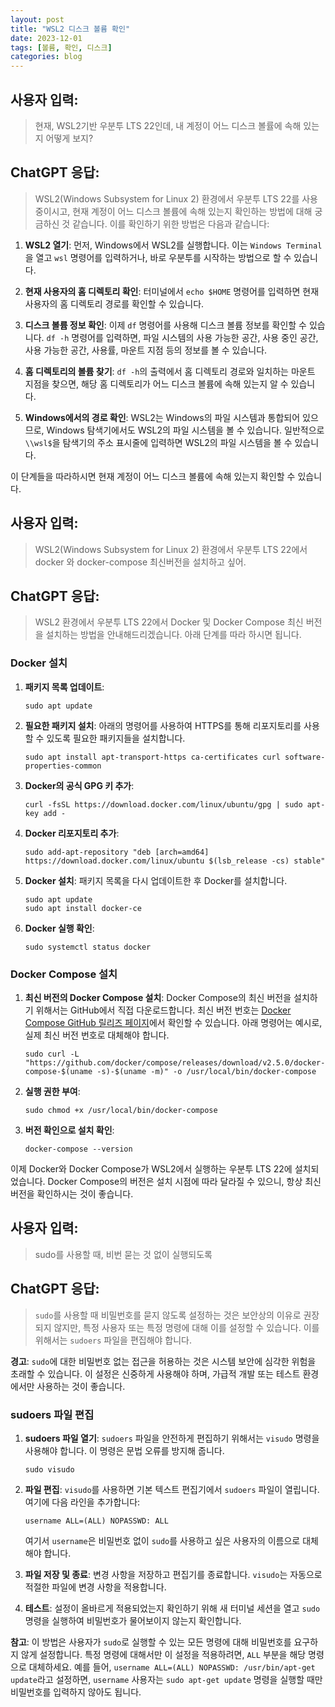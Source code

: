 ```yaml
---
layout: post
title: "WSL2 디스크 볼륨 확인"
date: 2023-12-01
tags: [볼륨, 확인, 디스크]
categories: blog
---
```


## 사용자 입력:
> 현재, WSL2기반 우분투 LTS 22인데,   내 계정이 어느 디스크 볼률에 속해 있는지 어떻게 보지?

## ChatGPT 응답:
> WSL2(Windows Subsystem for Linux 2) 환경에서 우분투 LTS 22를 사용 중이시고, 현재 계정이 어느 디스크 볼륨에 속해 있는지 확인하는 방법에 대해 궁금하신 것 같습니다. 이를 확인하기 위한 방법은 다음과 같습니다:

1. **WSL2 열기**: 먼저, Windows에서 WSL2를 실행합니다. 이는 `Windows Terminal`을 열고 `wsl` 명령어를 입력하거나, 바로 우분투를 시작하는 방법으로 할 수 있습니다.

2. **현재 사용자의 홈 디렉토리 확인**: 터미널에서 `echo $HOME` 명령어를 입력하면 현재 사용자의 홈 디렉토리 경로를 확인할 수 있습니다.

3. **디스크 볼륨 정보 확인**: 이제 `df` 명령어를 사용해 디스크 볼륨 정보를 확인할 수 있습니다. `df -h` 명령어를 입력하면, 파일 시스템의 사용 가능한 공간, 사용 중인 공간, 사용 가능한 공간, 사용률, 마운트 지점 등의 정보를 볼 수 있습니다. 

4. **홈 디렉토리의 볼륨 찾기**: `df -h`의 출력에서 홈 디렉토리 경로와 일치하는 마운트 지점을 찾으면, 해당 홈 디렉토리가 어느 디스크 볼륨에 속해 있는지 알 수 있습니다.

5. **Windows에서의 경로 확인**: WSL2는 Windows의 파일 시스템과 통합되어 있으므로, Windows 탐색기에서도 WSL2의 파일 시스템을 볼 수 있습니다. 일반적으로 `\\wsl$`을 탐색기의 주소 표시줄에 입력하면 WSL2의 파일 시스템을 볼 수 있습니다.

이 단계들을 따라하시면 현재 계정이 어느 디스크 볼륨에 속해 있는지 확인할 수 있습니다.

## 사용자 입력:
> WSL2(Windows Subsystem for Linux 2) 환경에서 우분투 LTS 22에서 docker 와  docker-compose 최신버전을 설치하고 싶어.

## ChatGPT 응답:
> WSL2 환경에서 우분투 LTS 22에서 Docker 및 Docker Compose 최신 버전을 설치하는 방법을 안내해드리겠습니다. 아래 단계를 따라 하시면 됩니다.

### Docker 설치

1. **패키지 목록 업데이트**:
   ```
   sudo apt update
   ```

2. **필요한 패키지 설치**:
   아래의 명령어를 사용하여 HTTPS를 통해 리포지토리를 사용할 수 있도록 필요한 패키지들을 설치합니다.
   ```
   sudo apt install apt-transport-https ca-certificates curl software-properties-common
   ```

3. **Docker의 공식 GPG 키 추가**:
   ```
   curl -fsSL https://download.docker.com/linux/ubuntu/gpg | sudo apt-key add -
   ```

4. **Docker 리포지토리 추가**:
   ```
   sudo add-apt-repository "deb [arch=amd64] https://download.docker.com/linux/ubuntu $(lsb_release -cs) stable"
   ```

5. **Docker 설치**:
   패키지 목록을 다시 업데이트한 후 Docker를 설치합니다.
   ```
   sudo apt update
   sudo apt install docker-ce
   ```

6. **Docker 실행 확인**:
   ```
   sudo systemctl status docker
   ```

### Docker Compose 설치

1. **최신 버전의 Docker Compose 설치**:
   Docker Compose의 최신 버전을 설치하기 위해서는 GitHub에서 직접 다운로드합니다. 최신 버전 번호는 [Docker Compose GitHub 릴리즈 페이지](https://github.com/docker/compose/releases)에서 확인할 수 있습니다. 아래 명령어는 예시로, 실제 최신 버전 번호로 대체해야 합니다.
   ```
   sudo curl -L "https://github.com/docker/compose/releases/download/v2.5.0/docker-compose-$(uname -s)-$(uname -m)" -o /usr/local/bin/docker-compose
   ```

2. **실행 권한 부여**:
   ```
   sudo chmod +x /usr/local/bin/docker-compose
   ```

3. **버전 확인으로 설치 확인**:
   ```
   docker-compose --version
   ```

이제 Docker와 Docker Compose가 WSL2에서 실행하는 우분투 LTS 22에 설치되었습니다. Docker Compose의 버전은 설치 시점에 따라 달라질 수 있으니, 항상 최신 버전을 확인하시는 것이 좋습니다.

## 사용자 입력:
> sudo를 사용할 때, 비번 묻는 것 없이 실행되도록

## ChatGPT 응답:
> `sudo`를 사용할 때 비밀번호를 묻지 않도록 설정하는 것은 보안상의 이유로 권장되지 않지만, 특정 사용자 또는 특정 명령에 대해 이를 설정할 수 있습니다. 이를 위해서는 `sudoers` 파일을 편집해야 합니다.

**경고**: `sudo`에 대한 비밀번호 없는 접근을 허용하는 것은 시스템 보안에 심각한 위험을 초래할 수 있습니다. 이 설정은 신중하게 사용해야 하며, 가급적 개발 또는 테스트 환경에서만 사용하는 것이 좋습니다.

### sudoers 파일 편집

1. **sudoers 파일 열기**:
   `sudoers` 파일을 안전하게 편집하기 위해서는 `visudo` 명령을 사용해야 합니다. 이 명령은 문법 오류를 방지해 줍니다.
   ```
   sudo visudo
   ```

2. **파일 편집**:
   `visudo`를 사용하면 기본 텍스트 편집기에서 `sudoers` 파일이 열립니다. 여기에 다음 라인을 추가합니다:

   ```
   username ALL=(ALL) NOPASSWD: ALL
   ```

   여기서 `username`은 비밀번호 없이 `sudo`를 사용하고 싶은 사용자의 이름으로 대체해야 합니다.

3. **파일 저장 및 종료**:
   변경 사항을 저장하고 편집기를 종료합니다. `visudo`는 자동으로 적절한 파일에 변경 사항을 적용합니다.

4. **테스트**:
   설정이 올바르게 적용되었는지 확인하기 위해 새 터미널 세션을 열고 `sudo` 명령을 실행하여 비밀번호가 물어보이지 않는지 확인합니다.

**참고**: 이 방법은 사용자가 `sudo`로 실행할 수 있는 모든 명령에 대해 비밀번호를 요구하지 않게 설정합니다. 특정 명령에 대해서만 이 설정을 적용하려면, `ALL` 부분을 해당 명령으로 대체하세요. 예를 들어, `username ALL=(ALL) NOPASSWD: /usr/bin/apt-get update`라고 설정하면, `username` 사용자는 `sudo apt-get update` 명령을 실행할 때만 비밀번호를 입력하지 않아도 됩니다.

